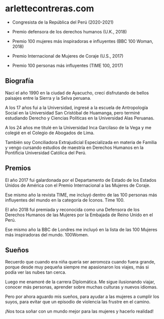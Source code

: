 # arlettecontreras.com

* Congresista de la República del Perú (2020-2021)
 
* Premio defensora de los derechos humanos (U.K., 2018)

* Premio 100 mujeres más inspiradoras e influyentes (BBC 100 Woman, 2018)

* Premio Internacional de Mujeres de Coraje (U.S., 2017)

* Premio 100 personas más influyentes (TIME 100, 2017)

## Biografía

Nací el año 1990 en la ciudad de Ayacucho, crecí disfrutando de bellos paisajes entre la Sierra y la Selva peruana.

A los 17 años fui a la Universidad, ingresé a la escuela de Antropología Social en la Universidad San Cristóbal de Huamanga, pero terminé estudiando Derecho y Ciencias Políticas en la Universidad Alas Peruanas.

A los 24 años me titulé en la Universidad Inca Garcilaso de la Vega y me colegié en el Colegio de Abogados de Lima.

También soy Conciliadora Extrajudicial Especializada en materia de Familia y vengo cursando estudios de maestría en Derechos Humanos en la Pontificia Universidad Católica del Perú.

## Premios

El año 2017 fui galardonada por el Departamento de Estado de los Estados Unidos de América con el Premio Internacional a las Mujeres de Coraje.

Ese mismo año la revista TIME, me incluyó dentro de las 100 personas más influyentes del mundo en la categoría de Íconos. Time 100.

El año 2018 fui premiada y reconocida como una Defensora de los Derechos Humanos de las Mujeres por la Embajada de Reino Unido en el Perú.

Ese mismo año la BBC de Londres me incluyó en la lista de las 100 Mujeres más inspiradoras del mundo. 100Women.

## Sueños 

Recuerdo que cuando era niña quería ser aeromoza cuando fuera grande, porque desde muy pequeña siempre me apasionaron los viajes, más si podía ver las nubes tan cerca.

Luego me enamoré de la carrera Diplomática. Me sigue ilusionando viajar, conocer más personas, aprender sobre muchas culturas y nuevos idiomas.

Pero por ahora aguardo mis sueños, para ayudar a las mujeres a cumplir los suyos, para evitar que un episodio de violencia las frustre en el camino.

¡Nos toca soñar con un mundo mejor para las mujeres y hacerlo realidad!